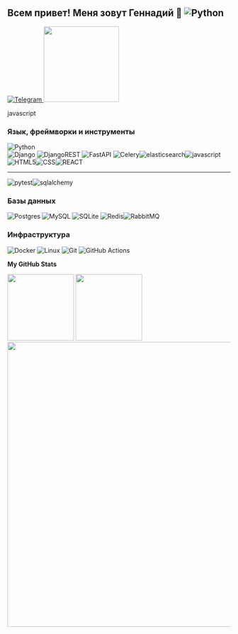 ## Всем привет! Меня зовут Геннадий 👋 ![Python](https://img.shields.io/badge/python-3670A0?style=for-the-badge&logo=python&logoColor=ffdd54)  

<div id="badges">
  <a href="https://t.me/gennadii_s1987" target="blank">
    <img src="https://img.shields.io/badge/Telegram-2CA5E0?style=for-the-badge&logo=telegram&logoColor=white" alt="Telegram"/>
  </a>
  <img src="https://www.codewars.com/users/Gennadii87/badges/micro" width="170" height="auto">
</div>
  
  javascript
### Язык, фреймворки и инструменты

![Python](https://img.shields.io/badge/python-3670A0?style=for-the-badge&logo=python&logoColor=ffdd54)  
![Django](https://img.shields.io/badge/django-%23092E20.svg?style=for-the-badge&logo=django&logoColor=white) ![DjangoREST](https://img.shields.io/badge/DJANGO-REST-ff1709?style=for-the-badge&logo=django&logoColor=white&color=ff1709&labelColor=gray) ![FastAPI](https://img.shields.io/badge/FastAPI-005571?style=for-the-badge&logo=fastapi)
![Celery](https://img.shields.io/badge/Celery-ff1709?style=for-the-badge&logo=celery&logoColor=white)![elasticsearch](https://img.shields.io/badge/Elasticsearch-005571?style=for-the-badge&logo=elasticsearch&logoColor=white)![javascript](https://img.shields.io/badge/javascript-F7DF1E?style=for-the-badge&logo=javascript&logoColor=white)![HTML5](https://img.shields.io/badge/HTML5-E34F26?style=for-the-badge&logo=html5&logoColor=white)![CSS](https://img.shields.io/badge/CSS-1572B6?style=for-the-badge&logo=css3&logoColor=white)![REACT](https://img.shields.io/badge/React-61DAFB?style=for-the-badge&logo=react&logoColor=white)

<hr/>

![pytest](https://img.shields.io/badge/PyTest-0A9EDC?style=for-the-badge&logo=pytest&logoColor=white)![sqlalchemy](https://img.shields.io/badge/sqlalchemy-D71F00?style=for-the-badge&logo=sqlalchemy&logoColor=white)

### Базы данных

![Postgres](https://img.shields.io/badge/postgres-%23316192.svg?style=for-the-badge&logo=postgresql&logoColor=white) ![MySQL](https://img.shields.io/badge/mysql-%2300f.svg?style=for-the-badge&logo=mysql&logoColor=white) ![SQLite](https://img.shields.io/badge/sqlite-%2307405e.svg?style=for-the-badge&logo=sqlite&logoColor=white) ![Redis](https://img.shields.io/badge/redis-%23DD0031.svg?style=for-the-badge&logo=redis&logoColor=white)![RabbitMQ](https://img.shields.io/badge/RabbitMQ-FFFFF?style=for-the-badge&logo=rabbitmq&logoColor=FF6600)

### Инфраструктура

![Docker](https://img.shields.io/badge/docker-%230db7ed.svg?style=for-the-badge&logo=docker&logoColor=white) ![Linux](https://img.shields.io/badge/Linux-FCC624?style=for-the-badge&logo=linux&logoColor=black) ![Git](https://img.shields.io/badge/git-%23F05033.svg?style=for-the-badge&logo=git&logoColor=white) ![GitHub Actions](https://img.shields.io/badge/github%20actions-%232671E5.svg?style=for-the-badge&logo=githubactions&logoColor=white)

<b>My GitHub Stats</b>

<a href="http://www.github.com/Gennadii87"><img src="https://github-readme-streak-stats.herokuapp.com/?user=Gennadii87&stroke=ffffff&background=1c1917&ring=10b981&fire=10b981&currStreakNum=ffffff&currStreakLabel=10b981&sideNums=ffffff&sideLabels=ffffff&dates=ffffff&hide_border=true" width="auto" height="150" /></a>
<img src="http://github-profile-summary-cards.vercel.app/api/cards/repos-per-language?username=Gennadii87&theme=2077" width="auto" height="150">
<img src="http://github-profile-summary-cards.vercel.app/api/cards/profile-details?username=Gennadii87&theme=2077" width="642" height="auto">
